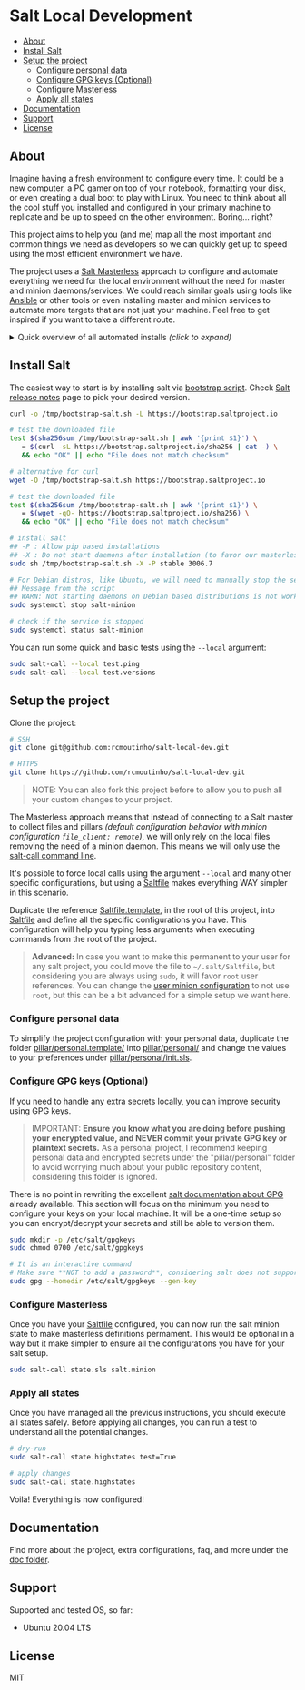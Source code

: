 # Salt Local Development <!-- omit in toc -->

- [About](#about)
- [Install Salt](#install-salt)
- [Setup the project](#setup-the-project)
  - [Configure personal data](#configure-personal-data)
  - [Configure GPG keys (Optional)](#configure-gpg-keys-optional)
  - [Configure Masterless](#configure-masterless)
  - [Apply all states](#apply-all-states)
- [Documentation](#documentation)
- [Support](#support)
- [License](#license)

## About

Imagine having a fresh environment to configure every time. It could be a new computer, a PC gamer on top of your notebook, formatting your disk, or even creating a dual boot to play with Linux. You need to think about all the cool stuff you installed and configured in your primary machine to replicate and be up to speed on the other environment. Boring... right?

This project aims to help you (and me) map all the most important and common things we need as developers so we can quickly get up to speed using the most efficient environment we have.

The project uses a [Salt Masterless](https://docs.saltproject.io/en/latest/topics/tutorials/quickstart.html) approach to configure and automate everything we need for the local environment without the need for master and minion daemons/services. We could reach similar goals using tools like [Ansible](https://www.ansible.com) or other tools or even installing master and minion services to automate more targets that are not just your machine. Feel free to get inspired if you want to take a different route.

<details>
  <summary>Quick overview of all automated installs <i>(click to expand)</i></summary>

  ### Linux <!-- omit in toc -->
  - GIT and its configuration
  - Visual Studio Code and extensions
  - General Tools
    - 1password
    - Shutter _(for screenshots)_
  - General packages
    - tree
    - curl
  - Extra
    - GDM (GNOME Display Manager) and its configurations
    - GRUB Customizer
  - Documentation about a few manual configurations
  
  Coming soon:
  - Docker
  - Vagrant
  - Virtualbox
  - ZSH + configs + plugins
  - Python + Ruff + UV
  - ...
  
  ### Windows <!-- omit in toc -->
  _Coming soon ( as I have time :smile: )_

  ### macOS <!-- omit in toc -->
  _Coming soon ( as I have time :smile: )_

</details>

## Install Salt

The easiest way to start is by installing salt via [bootstrap script](https://github.com/saltstack/salt-bootstrap). Check [Salt release notes](https://docs.saltproject.io/en/latest/topics/releases/index.html) page to pick your desired version.

```bash
curl -o /tmp/bootstrap-salt.sh -L https://bootstrap.saltproject.io

# test the downloaded file
test $(sha256sum /tmp/bootstrap-salt.sh | awk '{print $1}') \
   = $(curl -sL https://bootstrap.saltproject.io/sha256 | cat -) \
   && echo "OK" || echo "File does not match checksum"

# alternative for curl
wget -O /tmp/bootstrap-salt.sh https://bootstrap.saltproject.io

# test the downloaded file
test $(sha256sum /tmp/bootstrap-salt.sh | awk '{print $1}') \
   = $(wget -qO- https://bootstrap.saltproject.io/sha256) \
   && echo "OK" || echo "File does not match checksum"

# install salt
## -P : Allow pip based installations
## -X : Do not start daemons after installation (to favor our masterless approach)
sudo sh /tmp/bootstrap-salt.sh -X -P stable 3006.7

# For Debian distros, like Ubuntu, we will need to manually stop the service
## Message from the script
## WARN: Not starting daemons on Debian based distributions is not working mostly because starting them is the default behaviour.
sudo systemctl stop salt-minion

# check if the service is stopped
sudo systemctl status salt-minion
```

You can run some quick and basic tests using the `--local` argument:
```bash
sudo salt-call --local test.ping
sudo salt-call --local test.versions
```

## Setup the project

Clone the project:

```bash
# SSH
git clone git@github.com:rcmoutinho/salt-local-dev.git

# HTTPS
git clone https://github.com/rcmoutinho/salt-local-dev.git
```

> NOTE: You can also fork this project before to allow you to push all your custom changes to your project.

The Masterless approach means that instead of connecting to a Salt master to collect files and pillars _(default configuration behavior with minion configuration `file_client: remote`)_, we will only rely on the local files removing the need of a minion daemon. This means we will only use the [salt-call command line](https://docs.saltproject.io/en/latest/ref/cli/salt-call.html).

It's possible to force local calls using the argument `--local` and many other specific configurations, but using a [Saltfile](https://docs.saltproject.io/salt/install-guide/en/latest/topics/configure-master-minion.html#saltfile) makes everything WAY simpler in this scenario.

Duplicate the reference [Saltfile.template](./Saltfile.template), in the root of this project, into [Saltfile](./Saltfile) and define all the specific configurations you have. This configuration will help you typing less arguments when executing commands from the root of the project.

> **Advanced:** In case you want to make this permanent to your user for any salt project, you could move the file to `~/.salt/Saltfile`, but considering you are always using `sudo`, it will favor `root` user references. You can change the [user minion configuration](https://docs.saltproject.io/en/latest/ref/configuration/minion.html#user) to not use `root`, but this can be a bit advanced for a simple setup we want here.

### Configure personal data

To simplify the project configuration with your personal data, duplicate the folder [pillar/personal.template/](pillar/personal.template/) into [pillar/personal/](pillar/personal/) and change the values to your preferences under [pillar/personal/init.sls](pillar/personal/init.sls).

### Configure GPG keys (Optional)

If you need to handle any extra secrets locally, you can improve security using GPG keys.

> IMPORTANT: **Ensure you know what you are doing before pushing your encrypted value, and NEVER commit your private GPG key or plaintext secrets.** As a personal project, I recommend keeping personal data and encrypted secrets under the "pillar/personal" folder to avoid worrying much about your public repository content, considering this folder is ignored.

There is no point in rewriting the excellent [salt documentation about GPG](https://docs.saltproject.io/en/latest/ref/renderers/all/salt.renderers.gpg.html) already available. This section will focus on the minimum you need to configure your keys on your local machine. It will be a one-time setup so you can encrypt/decrypt your secrets and still be able to version them.

```bash
sudo mkdir -p /etc/salt/gpgkeys
sudo chmod 0700 /etc/salt/gpgkeys

# It is an interactive command
# Make sure **NOT to add a password**, considering salt does not support it
sudo gpg --homedir /etc/salt/gpgkeys --gen-key
```

### Configure Masterless

Once you have your [Saltfile](./Saltfile) configured, you can now run the salt minion state to make masterless definitions permament. This would be optional in a way but it make simpler to ensure all the configurations you have for your salt setup.

```bash
sudo salt-call state.sls salt.minion
```

### Apply all states

Once you have managed all the previous instructions, you should execute all states safely. Before applying all changes, you can run a test to understand all the potential changes.

```bash
# dry-run
sudo salt-call state.highstates test=True

# apply changes
sudo salt-call state.highstates
```

Voilà! Everything is now configured!

## Documentation

Find more about the project, extra configurations, faq, and more under the [doc folder](./docs/README.md).

## Support

Supported and tested OS, so far:
- Ubuntu 20.04 LTS

## License

MIT

